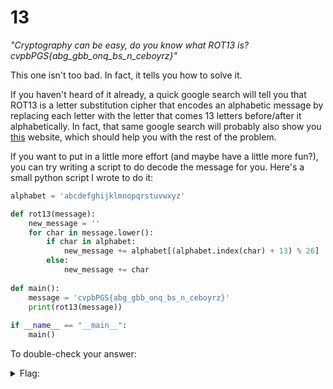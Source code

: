 # 13
*"Cryptography can be easy, do you know what ROT13 is? cvpbPGS{abg_gbb_onq_bs_n_ceboyrz}"*

This one isn't too bad. In fact, it tells you how to solve it. 

If you haven't heard of it already, a quick google search will tell you that ROT13 is a letter substitution cipher that encodes an alphabetic message by replacing each letter with the letter that comes 13 letters before/after it alphabetically. In fact, that same google search will probably also show you [this](https://rot13.com/) website, which should help you with the rest of the problem. 

If you want to put in a little more effort (and maybe have a little more fun?), you can try writing a script to do decode the message for you. Here's a small python script I wrote to do it:

```python
alphabet = 'abcdefghijklmnopqrstuvwxyz'

def rot13(message):
	new_message = ''
	for char in message.lower():
		if char in alphabet:
			new_message += alphabet[(alphabet.index(char) + 13) % 26]
		else:
			new_message += char
			
def main():
	message = 'cvpbPGS{abg_gbb_onq_bs_n_ceboyrz}'
	print(rot13(message))
	
if __name__ == "__main__":
	main()
```

To double-check your answer:

<details>
  <summary>Flag:</summary>
  picoCTF{not_too_bad_of_a_problem}
</details
